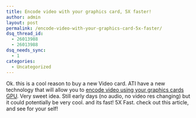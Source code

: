 ```yaml
---
title: Encode video with your graphics card, 5X faster!
author: admin
layout: post
permalink: /encode-video-with-your-graphics-card-5x-faster/
dsq_thread_id:
  - 26013988
  - 26013988
dsq_needs_sync:
  - 1
categories:
  - Uncategorized
---
```

Ok. this is a cool reason to buy a new Video card. ATI have a new technology that will allow you to [encode video using your graphics cards GPU][1]. Very sweet idea. Still early days (no audio, no video res changing) but it could potentially be very cool. and its fast! 5X Fast. check out this article, and see for your self!

 [1]: http://www.extremetech.com/article2/0,1697,1880749,00.asp